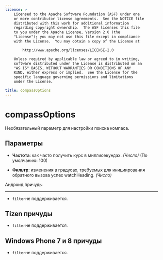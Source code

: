 ```yaml
---
license: >
    Licensed to the Apache Software Foundation (ASF) under one
    or more contributor license agreements.  See the NOTICE file
    distributed with this work for additional information
    regarding copyright ownership.  The ASF licenses this file
    to you under the Apache License, Version 2.0 (the
    "License"); you may not use this file except in compliance
    with the License.  You may obtain a copy of the License at

        http://www.apache.org/licenses/LICENSE-2.0

    Unless required by applicable law or agreed to in writing,
    software distributed under the License is distributed on an
    "AS IS" BASIS, WITHOUT WARRANTIES OR CONDITIONS OF ANY
    KIND, either express or implied.  See the License for the
    specific language governing permissions and limitations
    under the License.

title: compassOptions
---
```


# compassOptions

Необязательный параметр для настройки поиска компаса.

## Параметры

*   **Частота**: как часто получить курс в миллисекундах. *(Число)* (По умолчанию: 100)

*   **Фильтр**: изменения в градусах, требуемых для инициирования обратного вызова успех watchHeading. *(Число)*

Андроид причуды

---

*   `filter`не поддерживается.

## Tizen причуды

*   `filter`не поддерживается.

## Windows Phone 7 и 8 причуды

*   `filter`не поддерживается.